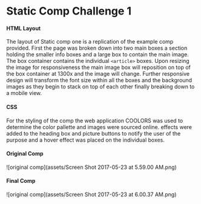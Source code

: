 # Static Comp Challenge 1

#### HTML Layout
The layout of Static comp one is a replication of the example comp provided.  First the page was broken down into two main boxes a section holding the smaller info boxes and a large box to contain the main image.  The box container contains the individual `<article>` boxes.  Upon resizing the image for responsiveness the main image box will reposition on top of the box container at 1300x and the image will change.  Further responsive design will transform the font size within all the boxes and the background images as they begin to stack on top of each other finally breaking down to a mobile view.

#### CSS

For the styling of the comp the web application COOLORS was used to determine the color pallette and images were sourced online.  effects were added to the heading box and picture buttons to notify the user of the purpose and a hover effect was placed on the individual boxes.


#### Original Comp

![original comp](assets/Screen Shot 2017-05-23 at 5.59.00 AM.png)
#### Final Comp

![original comp](assets/Screen Shot 2017-05-23 at 6.00.37 AM.png)
